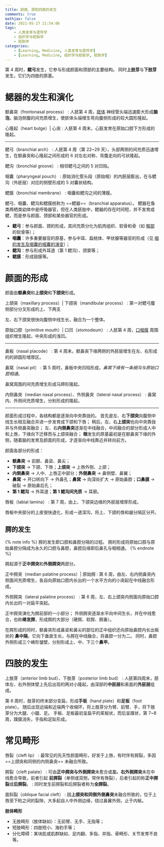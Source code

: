 ```yaml
---
title: 颜面、颈和四肢的发生
comments: true
mathjax: false
date: 2021-05-27 21:54:06
tags:
    - 人类发育与遗传学
    - 组织学与胚胎学
    - 胚胎学
categories:
    - [Learning, Medicine, 人类发育与遗传学]
    - [Learning, Medicine, 组织学与胚胎学, 胚胎学]
---
```


第 4 周时，**鳃弓**发生，它参与形成颜面和颈部的主要结构。
同时**上肢芽**与**下肢芽**发生，它们为四肢的原基。

<!-- more -->

# 鳃器的发生和演化

额鼻突（frontonasal process）
: 人胚第 4 周，<a href="{% post_path 人胚发生和早期发育 %}?highlight=胚体#胚体形成">胚体</a> 神经管头端迅速膨大形成**脑泡**，脑泡侧腹的间充质增生，使胚体头端增生弯向腹侧形成的较大圆形隆起。

心隆起（heart bulge）| 心突
: 人胚第 4 周末，心脏发育在原始口腔下方形成的隆起。

----------------------------------------------------------------

鳃弓（branchial arch）
: 人胚第 4 周（第 22\~29 天），头部两侧的间充质迅速增生，在额鼻突和心隆起之间形成的 6 对左右对称、背腹走向的弓状隆起。

鳃沟（bronchial groove）
: 相邻鳃弓之间的 5 对凹陷。

咽囊（pharyngeal pouch）
: 原始消化管头段（原始咽）的内胚层膨出，在与鳃沟（外胚层）对应的侧壁形成的 5 对囊状结构。

鳃膜（bronchial membrane）
: 咽囊和鳃沟之间的薄膜。

鳃弓、咽囊、鳃沟和鳃膜统称为 ==鳃器==（branchial apparatus）。
鳃器在鱼类两栖类幼体中是呼吸器官，但在人类胚胎中，鳃器的存在时间短，并不发育成鳃，而是参与颜面、颈部和某些器官的形成。

- **鳃弓**：参与颜面、颈的形成，其间充质分化为肌肉组织、软骨和骨（如 <a href="{% post_path 消化系统和呼吸系统的发生 %}?highlight=软骨#喉-气管和肺的发生">喉部</a> 的软骨等）；
- **咽囊**：许多重要器官的原基，参与中耳、扁桃体、甲状腺等器官的形成（见 <a href="{% post_path 消化系统和呼吸系统的发生 %}?highlight=咽囊#咽的发生及咽囊的咽囊的演变">咽的发生及咽囊的咽囊的演变</a>）；
- **鳃沟**：参与形成外耳道（第 1 鳃沟）、颈窦等；
- **鳃膜**：形成鼓膜等。

# 颜面的形成

颜面由**额鼻突**和**上颌突**和**下颌突**形成。

上颌突（maxillary process）| 下颌突（mandibular process）
: 第一对鳃弓腹侧部分分叉形成的上、下两支

左、右下颌突很快向腹侧中线生长，融合为一个整体。

原始口腔（primitive mouth）| 口凹（stomodeum）
: 人胚第 4 周，<a href="{% post_path 人胚发生和早期发育 %}?highlight=口咽膜#三胚层胚盘及相关结构的发生">口咽膜</a> 周围组织增生隆起，中央形成的浅凹。

----------------------------------------------------------------

鼻板（nasal placode）
: 第 4 周末，额鼻突下缘两侧的外胚层增生在左、右形成的的卵圆形增厚区。

鼻窝（nasal pit）
: 第 5 周时，鼻板中央凹陷形成，*鼻窝下缘有一条细沟与原始口腔相通*。

鼻窝周围的间充质增生形成马蹄形隆起。

内侧鼻突（median nasal process）、外侧鼻突（lateral nasal process）
: 鼻窝内、外侧间充质增生，分别形成的隆起。

----------------------------------------------------------------

颜面形成过程中，各结构都是逐渐向中央靠拢的。
首先是左、右**下颌突**向腹侧中线生长相互融合并进一步发育成下颌和下唇；
稍后，左、右**上颌突**也向中央靠拢并与外侧鼻突融合；
左、右**内侧鼻突**逐渐在中线融合，中间融合的部分形成人中和上唇，下缘向下迁移而与上颌突融合；
**眼**发生的原基最初是在额鼻突下缘的外侧，随着脑的发育及颜面的形成，才逐渐向中线靠近并转向前方。

颜面各部分的形成：
- **额鼻突** → 前额、鼻梁、鼻尖；
- **下颌突** → 下颌、下唇；**上颌突** → 上唇外侧、上颌；
- **内侧鼻突** → 人中、上唇正中部分；**外侧鼻突** → 鼻侧壁、鼻翼；
- **鼻窝** → 开口转向下 → 外鼻孔；**鼻窝** → 向深处扩大 → 原始鼻腔；**口鼻膜** → 破裂 → 原始鼻后孔；
- **第 1 鳃沟** → 外耳道；**第 1 鳃沟间充质** → 耳廓。

唇板（labial lamina）
: 第 7 周，由上、下颌突边缘的外胚层增厚形成。

唇板中央部分的上皮很快退化，形成一道深沟，将上、下颌的唇和龈分隔区分开。

## 腭的发生

{% note info %}
腭的发生即口腔和鼻腔分隔的过程。
腭的形成将原始口腔与原始鼻腔分隔成为永久的口腔与鼻腔，鼻腔后缘即后鼻孔与咽相通。
{% endnote %}

腭起源于**正中腭突**和**外侧腭突**两部分。

正中腭突（median palatine process）| 原始腭
: 第 6 周，由左、右内侧鼻突内侧面间充质增生，各自向原始口腔内长出的一个水平方向的小突起在中线融合形成。

外侧腭突（lateral palatine process）
: 第 6 周，左、右上颌突内侧面向原始口腔内长出的一对扁平突起。

正中腭突演化为腭前部的一小部分；
外侧腭突逐渐水平向中间生长，并在中线愈合，也称**继发腭**，形成腭的大部分（硬腭、软腭、腭垂）。

在腭形成的同时，额鼻突形成鼻梁和鼻尖的部位的正中组织还向原始鼻腔内长出板状的
**鼻中隔**，它向下垂直生长，与腭在中线融合，将鼻腔一分为二。
同时，鼻腔外侧形成三个嵴形皱壁，分别形成上、中、下三个**鼻甲**。

# 四肢的发生

上肢芽（anterior limb bud）、下肢芽（posterior limb bud）
: 人胚第四周末，胚体左、右外侧体壁上先后出现的两对小隆起，由深部的**中胚层**和表面的**外胚层**组成。

第 6 周时，肢芽的终末部分变扁，形成**手板**（hand plate）和**足板**（foot
plate）。
随后出现远端和近端两个收缩环，将上肢芽分为臂、前臂、手，将下肢芽分为大腿、小腿、足。
手板、足板最初呈扁平的桨板状，而后呈蹼状，第 7\~8 周，蹼膜消失，手指和足趾形成。

# 常见畸形

唇裂（cleft lip）
: 最常见的先天性颜面畸形，好发于上唇，有时伴有腭裂，多因 ==上颌突和同侧的内侧鼻突== 未融合所致。

腭裂（cleft palate）
: 可由**正中腭突与外侧腭突**未愈合或**左、右外侧腭突**未在中线愈合导致，前者引起
  **前腭裂**（单侧或双侧，常伴有唇裂），后者引起的称**正中腭裂**或**后腭裂**。
: 同时发生前腭裂和后腭裂者称为**全腭裂**。

面斜裂（oblique facial cleft）
: 因**上颌突和同侧外侧鼻突**未融合所致的，位于上唇至下睑之间的裂隙，大多起自人中外侧边缘，绕过鼻翼外侧，止于内眦。

**肢体畸形**
- 无肢畸形（肢体缺如）：无前臂、无手、无指等；
- 短肢畸形：四肢短小、海豹手等；
- 分化障碍：某块肌或肌群缺如、足内翻、多指、并指、骨畸形、关节发育不良等。
